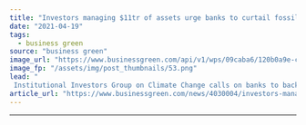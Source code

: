 ```yaml
---
title: "Investors managing $11tr of assets urge banks to curtail fossil fuel financing"
date: "2021-04-19"
tags: 
  - business green
source: "business green"
image_url: "https://www.businessgreen.com/api/v1/wps/09caba6/120b0a9e-c194-48e8-9e2c-cd27e44c4651/11/canary-wharf-clock-185x114.png"
image_fp: "/assets/img/post_thumbnails/53.png"
lead: "
 Institutional Investors Group on Climate Change calls on banks to back their net zero pledges with moves to halt support for fossil fuels and activities that drive deforestation ..."
article_url: "https://www.businessgreen.com/news/4030004/investors-managing-usd11tr-assets-urge-banks-curtail-fossil-fuel-financing"
---
```


---
